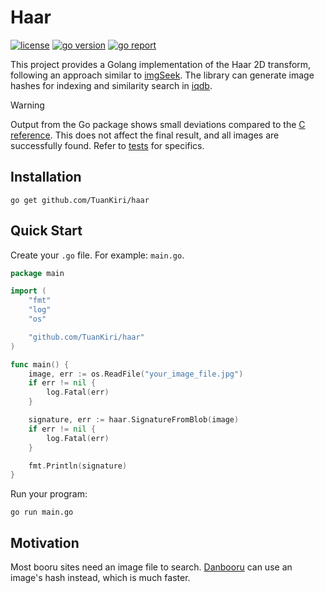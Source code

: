 # Haar

[![license](https://img.shields.io/badge/license-MIT-red.svg)](LICENSE)
[![go version](https://img.shields.io/github/go-mod/go-version/TuanKiri/haar)](go.mod)
[![go report](https://goreportcard.com/badge/github.com/TuanKiri/haar)](https://goreportcard.com/report/github.com/TuanKiri/haar)

This project provides a Golang implementation of the Haar 2D transform, following an approach similar to [imgSeek](https://sourceforge.net/projects/imgseek). The library can generate image hashes for indexing and similarity search in [iqdb](https://github.com/danbooru/iqdb).

> [!WARNING]
> Output from the Go package shows small deviations compared to the [C reference](https://github.com/danbooru/iqdb/blob/master/src/haar.cpp).
> This does not affect the final result, and all images are successfully found. Refer to [tests](haar_test.go) for specifics.

## Installation

```shell
go get github.com/TuanKiri/haar
```

## Quick Start

Create your `.go` file. For example: `main.go`.

```go
package main

import (
	"fmt"
	"log"
	"os"

	"github.com/TuanKiri/haar"
)

func main() {
	image, err := os.ReadFile("your_image_file.jpg")
	if err != nil {
		log.Fatal(err)
	}

	signature, err := haar.SignatureFromBlob(image)
	if err != nil {
		log.Fatal(err)
	}

	fmt.Println(signature)
}
```

Run your program:

```shell
go run main.go
```

## Motivation

Most booru sites need an image file to search. [Danbooru](https://github.com/danbooru) can use an image's hash instead, which is much faster.
